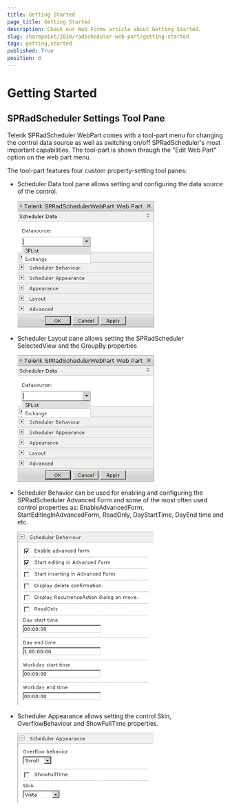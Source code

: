 ```yaml
---
title: Getting Started
page_title: Getting Started
description: Check our Web Forms article about Getting Started.
slug: sharepoint/2010/radscheduler-web-part/getting-started
tags: getting,started
published: True
position: 0
---
```


# Getting Started



## SPRadScheduler Settings Tool Pane

Telerik SPRadScheduler WebPart comes with a tool-part menu for changing the control data source as well as switching on/off SPRadScheduler's most important capabilities. The tool-part is shown through the "Edit Web Part" option on the web part menu.

The tool-part features four custom property-setting tool panes:

* Scheduler Data tool pane allows setting and configuring the data source of the control.

	![SPRad Scheduler-Data Source](images/SPRadScheduler-DataSource.gif)

* Scheduler Layout pane allows setting the SPRadScheduler SelectedView and the GroupBy properties

	![SPRad Scheduler-Data Source](images/SPRadScheduler-DataSource.gif)

* Scheduler Behavior can be used for enabling and configuring the SPRadScheduler Advanced Form and some of the most often used control properties as: EnableAdvancedForm, StartEditingInAdvancedForm, ReadOnly, DayStartTime, DayEnd time and etc.

	![SPRad Scheduler-Sched Behaviour](images/SPRadScheduler-Sched_Behaviour.gif)

* Scheduler Appearance allows setting the control Skin, OverflowBehaviour and ShowFullTime properties.

	![SPRad Scheduler-Sched Appearance](images/SPRadScheduler-Sched_Appearance.gif)
